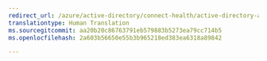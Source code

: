 ```yaml
---
redirect_url: /azure/active-directory/connect-health/active-directory-aadconnect-health
translationtype: Human Translation
ms.sourcegitcommit: aa20b20c86763791eb579883b5273ea79cc714b5
ms.openlocfilehash: 2a603b56650e55b3b965218ed383ea6318a89842

---
```




<!--HONumber=Feb17_HO1-->


